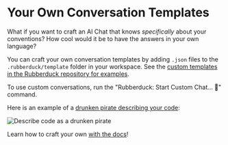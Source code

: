 # Your Own Conversation Templates

What if you want to craft an AI Chat that knows _specifically_ about your conventions?
How cool would it be to have the answers in your own language?

You can craft your own conversation templates by adding `.json` files to the `.rubberduck/template` folder in your workspace. See the [custom templates in the Rubberduck repository for examples](https://github.com/rubberduck-ai/rubberduck-vscode/tree/main/.rubberduck/template).

To use custom conversations, run the "Rubberduck: Start Custom Chat… 💬" command.

Here is an example of a [drunken pirate describing your code](https://github.com/rubberduck-ai/rubberduck-vscode/blob/main/.rubberduck/template/describe-code-as-drunken-pirate.json):

![Describe code as a drunken pirate](https://raw.githubusercontent.com/rubberduck-ai/rubberduck-vscode/main/app/vscode/asset/media/drunken-pirate.png)

Learn how to craft your own [with the docs](https://raw.githubusercontent.com/rubberduck-ai/rubberduck-vscode/main/doc/CUSTOM_CONVERSATION.md)!
